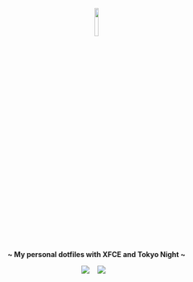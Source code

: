 <!-- HEADERS -->
<p align="center">
  <img width="12%" src="https://github.com/jrona1do.png" />
</p>

<p align="center">
  <b> ~ My personal dotfiles with XFCE and Tokyo Night ~ </b>
</p>


<p align="center"><img src="https://img.shields.io/github/forks/jrona1do/tokyofiles?color=1a1b26&label=Forks%20%20&logo=git&labelColor=f7768e&logoColor=ffffff">&nbsp;&nbsp;&nbsp;
<img src="https://img.shields.io/github/stars/jrona1do/tokyofiles?color=1a1b26&label=Stars%20%20&logo=github&labelColor=7aa2f7&logoColor=ffffff">&nbsp;&nbsp;&nbsp;

</p>
